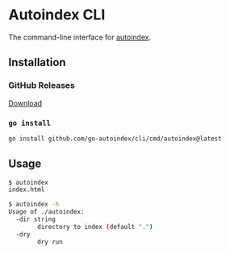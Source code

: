 # Autoindex CLI

The command-line interface for [autoindex](https://github.com/go-autoindex/autoindex).

## Installation

### GitHub Releases

[Download](https://github.com/go-autoindex/cli/releases)

### `go install`

```sh
go install github.com/go-autoindex/cli/cmd/autoindex@latest
```

## Usage

```sh
$ autoindex
index.html

$ autoindex -h
Usage of ./autoindex:
  -dir string
        directory to index (default ".")
  -dry
        dry run
```
